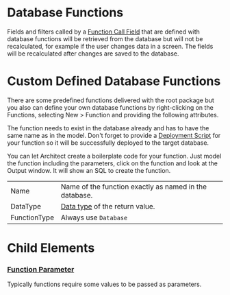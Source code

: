 # Database Functions

Fields and filters called by a [Function Call Field](/t/Function-Call-Field) that are defined with database functions will be retrieved from the database but will not be recalculated, for example if the user changes data in a screen. The fields will be recalculated after changes are saved to the database.

# Custom Defined Database Functions

There are some predefined functions delivered with the root package but you also can define your own database functions by right-clicking on the Functions, selecting New \> Function and providing the following attributes.

The function needs to exist in the database already and has to have the same name as in the model. Don't forget to provide a [Deployment Script](/t/Deployment) for your function so it will be successfully deployed to the target database.

You can let Architect create a boilerplate code for your function. Just model the function including the parameters, click on the function and look at the Output window. It will show an SQL to create the function.

|              |                                                        |
|--------------|--------------------------------------------------------|
| Name         | Name of the function exactly as named in the database. |
| DataType     | [Data type](/t/Data-Types) of the return value.        |
| FunctionType | Always use `Database`                                  |

# Child Elements

### [Function Parameter](/t/Function-Parameter)

Typically functions require some values to be passed as parameters.

